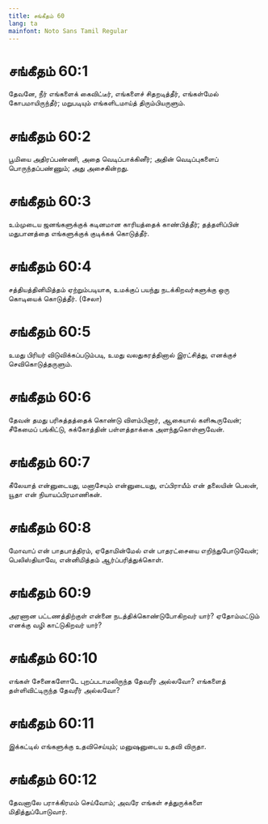 ```yaml
---
title: சங்கீதம் 60
lang: ta
mainfont: Noto Sans Tamil Regular
---
```


# சங்கீதம் 60:1

தேவனே, நீர் எங்களைக் கைவிட்டீர், எங்களைச் சிதறடித்தீர், எங்கள்மேல் கோபமாயிருந்தீர்; மறுபடியும் எங்களிடமாய்த் திரும்பியருளும்.

# சங்கீதம் 60:2

பூமியை அதிரப்பண்ணி, அதை வெடிப்பாக்கினீர்; அதின் வெடிப்புகளைப் பொருந்தப்பண்ணும்; அது அசைகின்றது.

# சங்கீதம் 60:3

உம்முடைய ஜனங்களுக்குக் கடினமான காரியத்தைக் காண்பித்தீர்; தத்தளிப்பின் மதுபானத்தை எங்களுக்குக் குடிக்கக் கொடுத்தீர்.

# சங்கீதம் 60:4

சத்தியத்தினிமித்தம் ஏற்றும்படியாக, உமக்குப் பயந்து நடக்கிறவர்களுக்கு ஒரு கொடியைக் கொடுத்தீர். (சேலா)

# சங்கீதம் 60:5

உமது பிரியர் விடுவிக்கப்படும்படி, உமது வலதுகரத்தினால் இரட்சித்து, எனக்குச் செவிகொடுத்தருளும்.

# சங்கீதம் 60:6

தேவன் தமது பரிசுத்தத்தைக் கொண்டு விளம்பினார், ஆகையால் களிகூருவேன்; சீகேமைப் பங்கிட்டு, சுக்கோத்தின் பள்ளத்தாக்கை அளந்துகொள்ளுவேன்.

# சங்கீதம் 60:7

கீலேயாத் என்னுடையது, மனாசேயும் என்னுடையது, எப்பிராயீம் என் தலையின் பெலன், யூதா என் நியாயப்பிரமாணிகன்.

# சங்கீதம் 60:8

மோவாப் என் பாதபாத்திரம், ஏதோமின்மேல் என் பாதரட்சையை எறிந்துபோடுவேன்; பெலிஸ்தியாவே, என்னிமித்தம் ஆர்ப்பரித்துக்கொள்.

# சங்கீதம் 60:9

அரணான பட்டணத்திற்குள் என்னை நடத்திக்கொண்டுபோகிறவர் யார்? ஏதோம்மட்டும் எனக்கு வழி காட்டுகிறவர் யார்?

# சங்கீதம் 60:10

எங்கள் சேனைகளோடே புறப்படாமலிருந்த தேவரீர் அல்லவோ? எங்களைத் தள்ளிவிட்டிருந்த தேவரீர் அல்லவோ?

# சங்கீதம் 60:11

இக்கட்டில் எங்களுக்கு உதவிசெய்யும்; மனுஷனுடைய உதவி விருதா.

# சங்கீதம் 60:12

தேவனாலே பராக்கிரமம் செய்வோம்; அவரே எங்கள் சத்துருக்களை மிதித்துப்போடுவார்.

